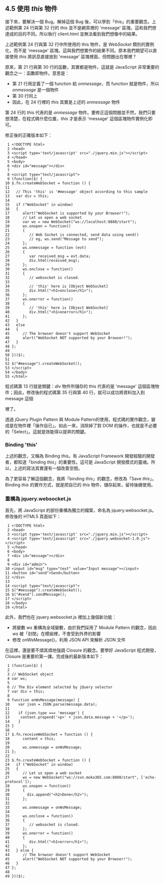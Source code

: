 ## 4.5 使用 *this* 物件

接下來，要解決一個 Bug。解掉這個 Bug 後，可以學到「this」的重要觀念。上述範例第 24 行與第 32 行的 *this* 並不是網頁裡的 'message' 區塊。這和我們想達成的目的不同。所以執行 client.html 並無法看到我們想像中的結果。

上述範例第 24 行與第 32 行中所使用的 this 物件，是 *WebSocket* 類別的實例化，而不是 'message' 區塊。這與我們想實作的結果不同。原本我們期望可以直接使用 *this* 將訊息直接放到 'message' 區塊裡面，但問題出在哪裡？

原來，第 21 行與第 30 行的函數，其實都是物件。這就是 JavaScript 非常重要的觀念之一：函數即物件。意思是：

- 第 21 行用定義了一個 function 給 *onmessage*，而 function 就是物件，所以 *onmessage* 是一個物件
- 第 30 行同上
- 因此，在 24 行裡的 *this* 其實是上述的 *onmessage* 物件

第 24 行的 *this* 代表的是 *onmessage* 物件。要修正這個問題並不然，我們只要想清楚，在程式碼什麼位置，*this* 才是表示 'message' 這個區塊物件實例化即可。

修正後的正確版本如下：

~~~~~~~~
 1 <!DOCTYPE html>
 2 <head>
 3 <script type='text/javascript' src="./jquery.min.js"></script>
 4 </head>
 5 <body>
 6 <div id="message"></div>
 7 
 8 <script type="text/javascript">
 9 (function($) {
10 $.fn.createWebSocket = function () {
11 
12   // This 'this' is '#message' object according to this sample
13   var div = this;
14 
15   if ("WebSocket" in window)
16   {
17      alert("WebSocket is supported by your Browser!");
18      // Let us open a web socket
19      var ws = new WebSocket("ws://localhost:8888/start");
20      ws.onopen = function()
21      {
22         // Web Socket is connected, send data using send()
23         // eg, ws.send("Message to send");
24      };
25      ws.onmessage = function (evt)
26      {
27         var received_msg = evt.data;
28         div.html(received_msg);
29      };
30      ws.onclose = function()
31      {
32         // websocket is closed.
33 
34         // 'this' here is [Object WebSocket]
35         div.html("<h1>onclose</h1>");
36      };
37      ws.onerror = function()
38      {
39         // 'this' here is [Object WebSocket]
40         div.html("<h1>onerror</h1>");
41      };
42   }
43   else
44   {
45      // The browser doesn't support WebSocket
46      alert("WebSocket NOT supported by your Browser!");
47   }
48 };
49 
50 })($);
51 
52 $("#message").createWebSocket();
53 </script>
54 </body>
55 </html>
~~~~~~~~

程式碼第 13 行就是關鍵：*div* 物件所儲存的 this 代表的是 'message' 這個區塊物件；因此，修改後的程式碼第 35 行與第 40 行，就可以成功將資料加入到 message 這個 <div> 裡了。

透過 jQuery Plugin Pattern 與 Module Pattern的使用，程式碼的實作觀念，變成是在物件裡「操作自已」。如此一來，消除掉了對 DOM 的操作，也就是不必要的「Select」。這就是效能得以提昇的關鍵。

### Binding 'this'

上述的觀念，又稱為 Binding *this*。有 JavaScript Framework 開發經驗的開發者，都知道「binding *this*」的重要性。這可是 JavaScript 開發模式的靈魂。所以，上述的寫法其實還有一個改善空間。

為了更容易了解這個觀念，我將「binding *this*」的觀念，修改為「Save *this*」。Binding *this* 的實作方式，就是把自已的 *this* 物件，儲存起來，留待後續使用。

### 重構為 jquery.websocket.js

首先，將 JavaScript 的部份重構為獨立的檔案，命名為 jquery.websocket.js。修改後的 HTML5 頁面如下：

~~~~~~~~
 1 <!DOCTYPE html>
 2 <head>
 3 <script type='text/javascript' src="./jquery.min.js"></script>
 4 <script type='text/javascript' src="./jquery.websocket-1.0.js"></script>
 5 </head>
 6 <body>
 7 <div id="message"></div>
 8 
 9 <div id="admin">
10 <input id="msg" type="text" value="Input message"></input>
11 <button id="send">Send</button>
12 </div>
13 
14 <script type="text/javascript">  
15 $("#message").createWebSocket();
16 $("#send").sendMessage();
17 </script>
18 </body>
19 </html>
~~~~~~~~

此外，我們也在 jquery.websocket.js 裡加上幾個新功能：

- 將變數 *ws* 重構為全域變數，由於我們採用了 Module Pattern 的觀念，因此 *ws* 被「封閉」在模組裡，不會受到外界的影響
- 修改 onWsMessage()，利用 JSON API 來解析 JSON 文件

在這裡，還是要不煩其煩地強調 Closure 的觀念。要學好 JavaScript 程式開發，Closure 是重要的第一課。完成後的最新版本如下：

~~~~~~~~
 1 (function($) {
 2 
 3 // WebSocket object
 4 var ws;
 5 
 6 // The Div element selected by jQuery selector
 7 var div = this;
 8 
 9 function onWsMessage(message) {
10    var json = JSON.parse(message.data);
11 
12    if (json.type === 'message') {
13     content.prepend('<p>' + json.data.message + '</p>');
14    }
15 }
16 
17 $.fn.receiveWebSocket = function () {
18      content = this;
19 
20      ws.onmessage = onWsMessage;
21 };
22 
23 $.fn.createWebSocket = function () {
24   if ("WebSocket" in window)
25   {
26      // Let us open a web socket
27      ws = new WebSocket("ws://svn.moko365.com:8080/start", ['echo-protocol']);
28      ws.onopen = function()
29      {
30        div.append("<h2>Done</h2>");
31      };
32 
33      ws.onmessage = onWsMessage;
34 
35      ws.onclose = function()
36      { 
37         // websocket is closed.
38      };
39      ws.onerror = function()
40      { 
41         div.html("<h1>error</h1>");
42      };
43   } else {
44      // The browser doesn't support WebSocket
45      alert("WebSocket NOT supported by your Browser!");
46   }
47 };
48 
49 })($);
~~~~~~~~
